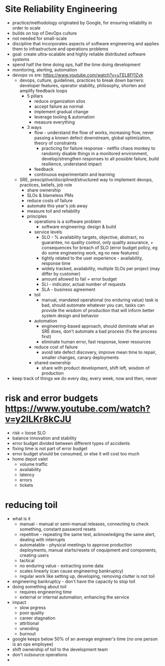 # Site Reliability Engineering
* practice/methodology originated by Google, for ensuring reliability in order to scale
* builds on top of DevOps culture
* not needed for small-scale
* discipline that incorporates aspects of software engineering and applies them to infrastructure and operations problems
* goal: create ultra-scalable and highly reliable distributed software systems
* spend half the time doing ops, half the time doing development
* monitoring, alerting, automation
* devops vs sre: https://www.youtube.com/watch?v=uTEL8Ff1Zvk
  * devops, culture, guidelines, practices to break down barriers: developer features, operator stability, philosophy, shorten and amplify feedback loops
    * 5 pillars
      * reduce organization silos
      * accept failure as normal
      * implement gradual change
      * leverage tooling & automation
      * measure everything
    * 3 ways
      * flow - understand the flow of works, increasing flow, never passing a known defect downstream, global optimization, theory of constraints
        * practicing for failure response - netflix chaos monkey to randomly disable things in a monitored environment, develop/strengthen responses to all possible failure, build resilience, understand impact
      * feedback
      * continuous experimentatin and learning
  * SRE, presciptive/disciplined/structured way to implement devops, practices, beliefs, job role
    * share ownership
    * SLOs & blameless PMs
    * reduce costs of failure
    * automate this year's job away
    * measure toil and reliability
    * principles
      * operations is a software problem
        * software engineering: design & build 
      * service levels
        * SLO - % availability targets, objective, abstract, no guarantee, no quality control, only quality assurance, + consequences for breach of SLO (error budget policy, eg do some engineering work, eg no new features)
        * tightly related to the user experience - availability, response time
        * widely tracked, availability, multiple SLOs per project (may differ by customer)
        * amount allowed to fail = error budget
        * SLI - indicator, actual number of requests
        * SLA - business agreement
      * toil
        * manual, mandated operational (no enduring value) task is bad, should automate whatever you can, tasks can provide the wisdom of production that will inform better system design and behavior
      * automation
        * engineering-based approach, should dominate what an SRE does, don't automate a bad process (fix the process first)
        * eliminate human error, fast response, lower resources
      * reduce cost of failure
        * avoid late defect discovery, improve mean time to repair, smaller changes, canary deployments
      * shared ownership
        * share with product development, shift left, wisdom of production
 * keep track of things we do every day, every week, now and then, never
# risk and error budgets https://www.youtube.com/watch?v=y2ILKr8kCJU
* risk = loose SLO
* balance innovation and stability
* error budget divided between different types of accidents
* fixing time is not part of error budget
* error budget should be consumed, or else it will cost too much
* home depot valet
  * volume traffic
  * availability
  * latency
  * errors
  * tickets
# reducing toil
* what is it
  * manual - manual or semi-manual releases, connecting to check something, constant password resets
  * repetitive - repeating the same test, acknowledging the same alert, dealing with interrupts
  * automatable - physical meetings to approve production deployments, manual starts/resets of cequipment and components, creating users
  * tactical
  * no enduring value - extracting some data
  * scales linearly (can cause engineering bankruptcy)
  * regular work like setting up, developing, removing clutter is not toil
* engineering bankruptcy - don't have the capacity to stop toil
* doing something about toil
  * requires engineering time
  * external or internal automation, enhancing the service
* impact
  * slow prgress
  * poor quality
  * career stagnation
  * attritional
  * unending
  * burnout
* google keeps below 50% of an average engineer's time (no one person is an ops employee)
* shift ownership of toil to the development team
* don't outsource operations
* 
